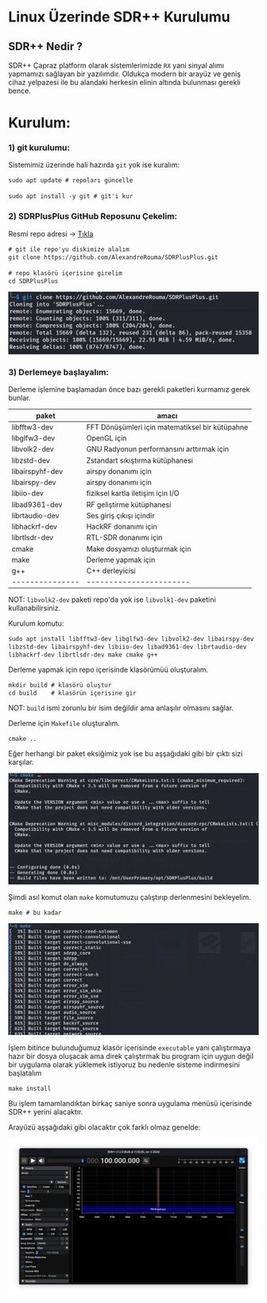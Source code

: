 
# Linux Üzerinde SDR++ Kurulumu 


## SDR++ Nedir ?

SDR++ Çapraz platform olarak sistemlerimizde `RX` yani sinyal alımı yapmamızı sağlayan bir yazılımdır. Oldukça modern bir arayüz ve geniş cihaz yelpazesi ile bu alandaki herkesin elinin altında bulunması gerekli bence.



# Kurulum:


### 1) git kurulumu:

Sistemimiz üzerinde hali hazırda `git` yok ise kuralım:

```shell
sudo apt update # repoları güncelle 

sudo apt install -y git # git'i kur
```

### 2) SDRPlusPlus GitHub Reposunu Çekelim:

Resmi repo adresi -> <a href="https://github.com/AlexandreRouma/SDRPlusPlus"> Tıkla </a>

```shell
# git ile repo'yu diskimize alalım
git clone https://github.com/AlexandreRouma/SDRPlusPlus.git

# repo klasörü içerisine girelim
cd SDRPlusPlus
```
<img src="./img_1/CloneRepo_SDRPP.png">

### 3) Derlemeye başlayalım:

Derleme işlemine başlamadan önce bazı gerekli paketleri kurmamız gerek bunlar.

| paket | amacı |
|-------|-------|
| libfftw3-dev | FFT Dönüşümleri için matematiksel bir kütüpahne |
| libglfw3-dev | OpenGL için |
| libvolk2-dev | GNU Radyonun performansını arttırmak için |
| libzstd-dev  | Zstandart sıkıştırma kütüphanesi | 
| libairspyhf-dev | airspy donanımı için |
| libairspy-dev | airspy donanımı için |
| libiio-dev | fiziksel kartla iletişim için I/O |
| libad9361-dev | RF geliştirme kütüphanesi |
| librtaudio-dev | Ses giriş çıkışı içindir |
| libhackrf-dev | HackRF donanımı için |
| librtlsdr-dev | RTL-SDR donanımı için |
| cmake         | Make dosyamızı oluşturmak için |
| make          | Derleme yapmak için 
| g++           | C++ derleyicisi
|---------------|-----------------------|


NOT: `libvolk2-dev` paketi repo'da yok ise `libvolk1-dev` paketini kullanabilirsiniz.

Kurulum komutu:

```shell
sudo apt install libfftw3-dev libglfw3-dev libvolk2-dev libairspy-dev libzstd-dev libairspyhf-dev libiio-dev libad9361-dev librtaudio-dev libhackrf-dev librtlsdr-dev make cmake g++
```

Derleme yapmak için repo içerisinde klasörümüü oluşturalım.

```shell
mkdir build # klasörü oluştur 
cd build    # klasörün içerisine gir
```

NOT: `build` ismi zorunlu bir isim değildir ama anlaşılır olmasını sağlar.

Derleme için `Makefile` oluşturalım.

```shell
cmake .. 
```

Eğer herhangi bir paket eksiğimiz yok ise bu aşşağıdaki gibi bir çıktı sizi karşılar.

<img src="./img_1/Cmake_SDRPP.png">


Şimdi asıl komut olan `make` komutumuzu çalıştırıp derlenmesini bekleyelim.


```shell
make # bu kadar 
```

<img src="./img_1/make_SDRPP.png">


İşlem bitince bulunduğumuz klasör içerisinde `executable` yani çalıştırmaya hazır bir dosya oluşacak ama direk çalıştırmak bu program için uygun değil bir uygulama olarak yüklemek istiyoruz bu nedenle sisteme indirmesini başlatalım 

```shell
make install
```

Bu işlem tamamlandıktan birkaç saniye sonra uygulama menüsü içerisinde SDR++ yerini alacaktır.



Arayüzü aşşağıdaki gibi olacaktır çok farklı olmaz genelde:


<img src="./img_1/SDRPP_GUI.png">











































































































































